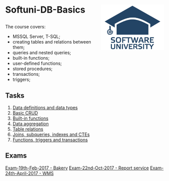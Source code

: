 # <p align="left">Softuni-DB-Basics<a href="https://softuni.bg/"><img src="https://raw.githubusercontent.com/gaydov/Softuni-Programming-Fundamentals/master/Exams/Sample-Exam-II-June-2016/SoftUniAirline/img/softuniLogo.PNG" alt="Softuni logo" width="200" align="right"></a><p>

The course covers:

- MSSQL Server, T-SQL;
- creating tables and relations between them;
- queries and nested queries;
- built-in functions;
- user-defined functions;
- stored procedures;
- transactions;
- triggers;

## Tasks

1. [Data definitions and data types](https://github.com/gaydov/Softuni-DB-Basics/tree/master/2DataDefinitionsAndDataTypes/2DataDefinitionsAndDataTypes)
2. [Basic CRUD](https://github.com/gaydov/Softuni-DB-Basics/tree/master/3BasicCRUD/3BasicCRUD)
3. [Built-in functions](https://github.com/gaydov/Softuni-DB-Basics/tree/master/4Built-inFunctions/4Built-inFunctions)
4. [Data aggregation](https://github.com/gaydov/Softuni-DB-Basics/tree/master/5DataAggregation/5DataAggregation)
5. [Table relations](https://github.com/gaydov/Softuni-DB-Basics/tree/master/6TableRelations/6TableRelations)
6. [Joins, subqueries, indexes and CTEs](https://github.com/gaydov/Softuni-DB-Basics/tree/master/7JoinsSubqueriesIndexesCTE/7JoinsSubqueriesIndexesCTE)
7. [Functions, triggers and transactions](https://github.com/gaydov/Softuni-DB-Basics/tree/master/8FunctionsTriggersTransactions/8FunctionsTriggersTransactions)

## Exams

[Exam-19th-Feb-2017 - Bakery](https://github.com/gaydov/Softuni-DB-Basics/tree/master/Exam-19th-Feb-2017/Bakery)
[Exam-22nd-Oct-2017 - Report service](https://github.com/gaydov/Softuni-DB-Basics/tree/master/Exam-22nd-Oct-2017/Exam-22nd-Oct-2017)
[Exam-24th-April-2017 - WMS](https://github.com/gaydov/Softuni-DB-Basics/tree/master/Exam-24th-April-2017/Exam-24th-April-2017)


